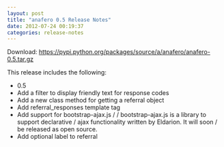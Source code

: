 ```yaml
---
layout: post
title: "anafero 0.5 Release Notes"
date: 2012-07-24 00:19:37
categories: release-notes
---
```


Download: <https://pypi.python.org/packages/source/a/anafero/anafero-0.5.tar.gz>

This release includes the following:

* 0.5
* Add a filter to display friendly text for response codes
* Add a new class method for getting a referral object
* Add referral_responses template tag
* Add support for bootstrap-ajax.js /  / bootstrap-ajax.js is a library to support declarative / ajax functionality written by Eldarion. It will soon / be released as open source.
* Add optional label to referral
